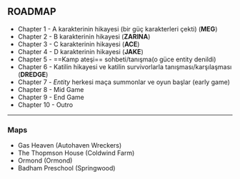 ## ROADMAP
- Chapter 1 - A karakterinin hikayesi (bir güç karakterleri çekti) (**MEG**)
- Chapter 2 - B karakterinin hikayesi (**ZARINA**)
- Chapter 3 - C karakterinin hikayesi (**ACE**)
- Chapter 4 - D karakterinin hikayesi (**JAKE**)
- Chapter 5 - ==Kamp ateşi== sohbeti/tanışma(o güce entity denildi)
- Chapter 6 - Katilin hikayesi ve katilin survivorlarla tanışması/karşılaşması (**DREDGE**)
- Chapter 7 - *Entity* herkesi maça summonlar ve oyun başlar (early game)
- Chapter 8 - Mid Game 
- Chapter 9 - End Game
- Chapter 10 - Outro


---

### Maps
- Gas Heaven (Autohaven Wreckers)
- The Thopmson House (Coldwind Farm)
- Ormond (Ormond)
- Badham Preschool (Springwood)
